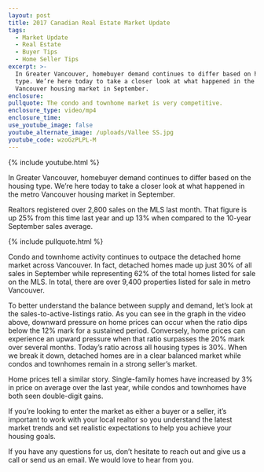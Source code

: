 ```yaml
---
layout: post
title: 2017 Canadian Real Estate Market Update
tags:
  - Market Update
  - Real Estate
  - Buyer Tips
  - Home Seller Tips
excerpt: >-
  In Greater Vancouver, homebuyer demand continues to differ based on housing
  type. We’re here today to take a closer look at what happened in the metro
  Vancouver housing market in September.
enclosure:
pullquote: The condo and townhome market is very competitive.
enclosure_type: video/mp4
enclosure_time:
use_youtube_image: false
youtube_alternate_image: /uploads/Vallee SS.jpg
youtube_code: wzoGzPLPL-M
---
```



{% include youtube.html %}

In Greater Vancouver, homebuyer demand continues to differ based on the housing type. We’re here today to take a closer look at what happened in the metro Vancouver housing market in September.

Realtors registered over 2,800 sales on the MLS last month. That figure is up 25% from this time last year and up 13% when compared to the 10-year September sales average.

{% include pullquote.html %}

Condo and townhome activity continues to outpace the detached home market across Vancouver. In fact, detached homes made up just 30% of all sales in September while representing 62% of the total homes listed for sale on the MLS. In total, there are over 9,400 properties listed for sale in metro Vancouver.

To better understand the balance between supply and demand, let’s look at the sales-to-active-listings ratio. As you can see in the graph in the video above, downward pressure on home prices can occur when the ratio dips below the 12% mark for a sustained period. Conversely, home prices can experience an upward pressure when that ratio surpasses the 20% mark over several months. Today’s ratio across all housing types is 30%. When we break it down, detached homes are in a clear balanced market while condos and townhomes remain in a strong seller’s market.

Home prices tell a similar story. Single-family homes have increased by 3% in price on average over the last year, while condos and townhomes have both seen double-digit gains.

If you’re looking to enter the market as either a buyer or a seller, it’s important to work with your local realtor so you understand the latest market trends and set realistic expectations to help you achieve your housing goals.

If you have any questions for us, don’t hesitate to reach out and give us a call or send us an email. We would love to hear from you.